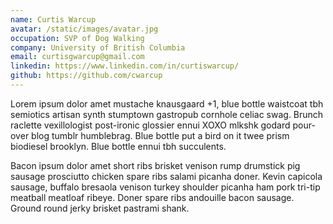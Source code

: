 ```yaml
---
name: Curtis Warcup
avatar: /static/images/avatar.jpg
occupation: SVP of Dog Walking
company: University of British Columbia
email: curtisgwarcup@gmail.com
linkedin: https://www.linkedin.com/in/curtiswarcup/
github: https://github.com/cwarcup
---
```


Lorem ipsum dolor amet mustache knausgaard +1, blue bottle waistcoat tbh semiotics artisan synth stumptown gastropub cornhole celiac swag. Brunch raclette vexillologist post-ironic glossier ennui XOXO mlkshk godard pour-over blog tumblr humblebrag. Blue bottle put a bird on it twee prism biodiesel brooklyn. Blue bottle ennui tbh succulents.

Bacon ipsum dolor amet short ribs brisket venison rump drumstick pig sausage prosciutto chicken spare ribs salami picanha doner. Kevin capicola sausage, buffalo bresaola venison turkey shoulder picanha ham pork tri-tip meatball meatloaf ribeye. Doner spare ribs andouille bacon sausage. Ground round jerky brisket pastrami shank.
